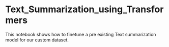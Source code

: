 # Text_Summarization_using_Transformers

This notebook shows how to finetune a pre existing Text summarization model for our custom dataset.
